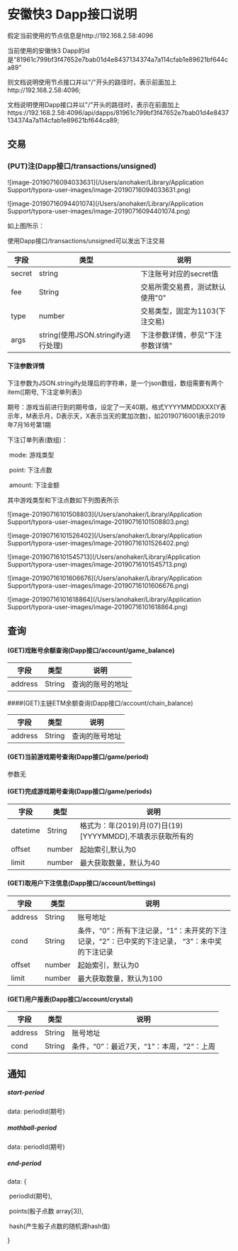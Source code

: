 # 安徽快3 Dapp接口说明

假定当前使用的节点信息是http://192.168.2.58:4096

当前使用的安徽快3 Dapp的id是“81961c799bf3f47652e7bab01d4e8437134374a7a114cfab1e89621bf644ca89”

则文档说明使用节点接口并以"/"开头的路径时，表示前面加上http://192.168.2.58:4096;

文档说明使用Dapp接口并以"/"开头的路径时，表示在前面加上https://192.168.2.58:4096/api/dapps/81961c799bf3f47652e7bab01d4e8437134374a7a114cfab1e89621bf644ca89;

## 交易

### (PUT)注(Dapp接口/transactions/unsigned)

![image-20190716094033631](/Users/anohaker/Library/Application Support/typora-user-images/image-20190716094033631.png)

![image-20190716094401074](/Users/anohaker/Library/Application Support/typora-user-images/image-20190716094401074.png)

如上图所示：

使用Dapp接口/transactions/unsigned可以发出下注交易

| 字段   | 类型                               | 说明                             |
| ------ | ---------------------------------- | -------------------------------- |
| secret | string                             | 下注账号对应的secret值           |
| fee    | String                             | 交易所需交易费，测试默认使用"0"  |
| type   | number                             | 交易类型，固定为1103(下注交易)   |
| args   | string(使用JSON.stringify进行处理) | 下注参数详情，参见"下注参数详情" |

#### 下注参数详情

下注参数为JSON.stringify处理后的字符串，是一个json数组，数组需要有两个item([期号, 下注定单列表])

期号：游戏当前进行到的期号值，设定了一天40期，格式YYYYMMDDXXX(Y表示年，M表示月，D表示天，X表示当天的累加次数)，如20190716001表示2019年7月16号第1期

下注订单列表(数组)：

​		mode: 游戏类型

​		point: 下注点数

​		amount: 下注金额

其中游戏类型和下注点数如下列图表所示

![image-20190716101508803](/Users/anohaker/Library/Application Support/typora-user-images/image-20190716101508803.png)

![image-20190716101526402](/Users/anohaker/Library/Application Support/typora-user-images/image-20190716101526402.png)

![image-20190716101545713](/Users/anohaker/Library/Application Support/typora-user-images/image-20190716101545713.png)

![image-20190716101606676](/Users/anohaker/Library/Application Support/typora-user-images/image-20190716101606676.png)

![image-20190716101618864](/Users/anohaker/Library/Application Support/typora-user-images/image-20190716101618864.png)



## 查询

#### (GET)戏账号余额查询(Dapp接口/account/game_balance)

| 字段    | 类型   | 说明             |
| ------- | ------ | ---------------- |
| address | String | 查询的账号的地址 |

####(GET)主链ETM余额查询(Dapp接口/account/chain_balance)

| 字段    | 类型   | 说明           |
| ------- | ------ | -------------- |
| address | String | 查询的账号地址 |

#### (GET)当前游戏期号查询(Dapp接口/game/period)

参数无

#### (GET)完成游戏期号查询(Dapp接口/game/periods)

| 字段     | 类型   | 说明                                                      |
| -------- | ------ | --------------------------------------------------------- |
| datetime | String | 格式为：年(2019)月(07)日(19)[YYYYMMDD],不填表示获取所有的 |
| offset   | number | 起始索引,默认为0                                          |
| limit    | number | 最大获取数量，默认为40                                    |

#### (GET)取用户下注信息(Dapp接口/account/bettings)

| 字段    | 类型   | 说明                                                         |
| ------- | ------ | ------------------------------------------------------------ |
| address | String | 账号地址                                                     |
| cond    | String | 条件，“0”：所有下注记录，“1”：未开奖的下注记录，“2”：已中奖的下注记录， “3”：未中奖的下注记录 |
| offset  | number | 起始索引，默认为0                                            |
| limit   | number | 最大获取数量，默认为100                                      |

#### (GET)用户报表(Dapp接口/account/crystal)

| 字段    | 类型   | 说明                                     |
| ------- | ------ | ---------------------------------------- |
| address | String | 账号地址                                 |
| cond    | String | 条件，“0”：最近7天，“1”：本周，“2“：上周 |



## 通知

##### start-period

data: periodId(期号)

##### mothball-period

data: periodId(期号)

##### end-period

data: {

​	periodId(期号),

​	points(骰子点数 array[3]),

​	hash(产生骰子点数的随机源hash值)

}





